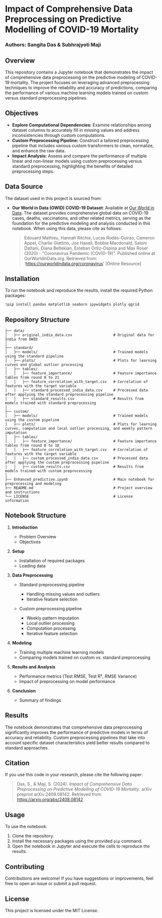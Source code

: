 
# Impact of Comprehensive Data Preprocessing on Predictive Modelling of COVID-19 Mortality

### Authors: **Sangita Das & Subhrajyoti Maji**

## Overview

This repository contains a Jupyter notebook that demonstrates the impact of comprehensive data preprocessing on the predictive modeling of COVID-19 mortality. The project focuses on leveraging advanced preprocessing techniques to improve the reliability and accuracy of predictions, comparing the performance of various machine learning models trained on custom versus standard preprocessing pipelines.

## Objectives

- **Explore Computational Dependencies:** Examine relationships among dataset columns to accurately fill in missing values and address inconsistencies through custom computations.
- **Custom Preprocessing Pipeline:** Construct a tailored preprocessing pipeline that includes various custom transformers to clean, normalize, and enhance the raw data.
- **Impact Analysis:** Assess and compare the performance of multiple linear and non-linear models using custom preprocessing versus standard preprocessing, highlighting the benefits of detailed preprocessing steps.

## Data Source

The dataset used in this project is sourced from:

- **Our World in Data (OWID) COVID-19 Dataset**: Available at [Our World in Data](https://github.com/owid/covid-19-data/tree/master/public/data). The dataset provides comprehensive global data on COVID-19 cases, deaths, vaccinations, and other related metrics, serving as the foundation for the predictive modeling and analysis conducted in this notebook. When using this data, please cite as follows:

  > Edouard Mathieu, Hannah Ritchie, Lucas Rodés-Guirao, Cameron Appel, Charlie Giattino, Joe Hasell, Bobbie Macdonald, Saloni Dattani, Diana Beltekian, Esteban Ortiz-Ospina and Max Roser (2020) - "Coronavirus Pandemic (COVID-19)". Published online at OurWorldInData.org. Retrieved from: 'https://ourworldindata.org/coronavirus' [Online Resource]

## Installation

To run the notebook and reproduce the results, install the required Python packages:

```bash
!pip install pandas matplotlib seaborn ipywidgets plotly qgrid
```

## Repository Structure


```plaintext
├── data/
│   ├── original_india_data.csv                   # Original data for India from OWID
│
├── standard/                                  
│   ├── models/                                   # Trained models using the standard pipeline
│   ├── plots/                                    # Plots for learning curves and global outlier processing
│   ├── tables/                                                            
│   │   ├── feature_importance/                   # Feature importance tables from round 0 to 21
│   │   ├── feature_correlation_with_target.csv   # Correlation of features with the target variable
│   │   ├── standard_processed_india_data.csv     # Processed data after applying the standard preprocessing pipeline
│   │   ├── standard_results.csv                  # Results from models trained with standard preprocessing
│
├── custom/                                  
│   ├── models/                                   # Trained models using the custom pipeline
│   ├── plots/                                    # Plots for learning curves, computation and local outlier processing, and weekly pattern imputation
│   ├── tables/                                                             
│   │   ├── feature_importance/                   # Feature importance tables from round 0 to 18
│   │   ├── feature_correlation_with_target.csv   # Correlation of features with the target variable
│   │   ├── custom_processed_india_data.csv       # Processed data after applying the custom preprocessing pipeline
│   │   ├── custom_results.csv                    # Results from models trained with custom preprocessing
│
├── Enhanced_predictive.ipynb                     # Main notebook for preprocessing and modeling
├── README.md                                     # Project overview and instructions
└── LICENSE                                       # License information

```

## Notebook Structure

1. **Introduction**
   - Problem Overview
   - Objectives

2. **Setup**
   - Installation of required packages
   - Loading data

3. **Data Preprocessing**
   - Standard preprocessing pipeline
      - Handling missing values and outliers
      - Iterative feature selection

   - Custom preprocessing pipeline
      - Weekly pattern imputation
      - Local outlier processing
      - Computation processing
      - Iterative feature selection

4. **Modeling**
   - Training multiple machine learning models
   - Comparing models trained on custom vs. standard preprocessing

5. **Results and Analysis**
   - Performance metrics (Test RMSE, Test R², RMSE Variance)
   - Impact of preprocessing on model performance

6. **Conclusion**
   - Summary of findings

## Results

The notebook demonstrates that comprehensive data preprocessing significantly improves the performance of predictive models in terms of accuracy and reliability. Custom preprocessing pipelines that take into account specific dataset characteristics yield better results compared to standard approaches.

## Citation

If you use this code in your research, please cite the following paper:

> Das, S., & Maji, S. (2024). *Impact of Comprehensive Data Preprocessing on Predictive Modelling of COVID-19 Mortality*. arXiv preprint arXiv:2408.08142. Retrieved from https://arxiv.org/abs/2408.08142

## Usage

To use the notebook:

1. Clone the repository.
2. Install the necessary packages using the provided `pip` command.
3. Open the notebook in Jupyter and execute the cells to reproduce the results.

## Contributing

Contributions are welcome! If you have suggestions or improvements, feel free to open an issue or submit a pull request.

## License

This project is licensed under the MIT License.
